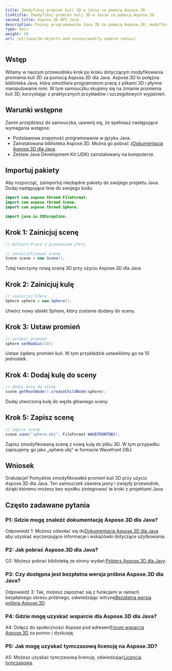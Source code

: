 ```yaml
---
title: Zmodyfikuj promień kuli 3D w Javie za pomocą Aspose.3D
linktitle: Zmodyfikuj promień kuli 3D w Javie za pomocą Aspose.3D
second_title: Aspose.3D API Java
description: Poznaj programowanie Java 3D za pomocą Aspose.3D, modyfikując promień kuli bez wysiłku. Pobierz teraz, aby móc płynnie programować w 3D.
type: docs
weight: 10
url: /pl/java/3d-objects-and-scenes/modify-sphere-radius/
---
```

## Wstęp

Witamy w naszym przewodniku krok po kroku dotyczącym modyfikowania promienia kuli 3D za pomocą Aspose.3D dla Java. Aspose.3D to potężna biblioteka Java, która umożliwia programistom pracę z plikami 3D i płynne manipulowanie nimi. W tym samouczku skupimy się na zmianie promienia kuli 3D, korzystając z praktycznych przykładów i szczegółowych wyjaśnień.

## Warunki wstępne

Zanim przejdziesz do samouczka, upewnij się, że spełniasz następujące wymagania wstępne:

- Podstawowa znajomość programowania w języku Java.
-  Zainstalowana biblioteka Aspose.3D. Można go pobrać z[Dokumentacja Aspose.3D dla Java](https://reference.aspose.com/3d/java/).
- Zestaw Java Development Kit (JDK) zainstalowany na komputerze.

## Importuj pakiety

Aby rozpocząć, zaimportuj niezbędne pakiety do swojego projektu Java. Dodaj następujące linie do swojego kodu:

```java
import com.aspose.threed.FileFormat;
import com.aspose.threed.Scene;
import com.aspose.threed.Sphere;

import java.io.IOException;
```

## Krok 1: Zainicjuj scenę

```java
// ExStart:Praca z promieniem sfery

// zainicjalizować scenę
Scene scene = new Scene();
```

Tutaj tworzymy nową scenę 3D przy użyciu Aspose.3D dla Java.

## Krok 2: Zainicjuj kulę

```java
// zainicjuj Sferę
Sphere sphere = new Sphere();
```

Utwórz nowy obiekt Sphere, który zostanie dodany do sceny.

## Krok 3: Ustaw promień

```java
// ustawić promień
sphere.setRadius(10);
```

Ustaw żądany promień kuli. W tym przykładzie ustawiliśmy go na 10 jednostek.

## Krok 4: Dodaj kulę do sceny

```java
// dodaj kulę do sceny
scene.getRootNode().createChildNode(sphere);
```

Dodaj utworzoną kulę do węzła głównego sceny.

## Krok 5: Zapisz scenę

```java
// zapisz scenę
scene.save("sphere.obj", FileFormat.WAVEFRONTOBJ);
```

Zapisz zmodyfikowaną scenę z nową kulą do pliku 3D. W tym przypadku zapisujemy go jako „sphere.obj” w formacie Wavefront OBJ.

## Wniosek

Gratulacje! Pomyślnie zmodyfikowałeś promień kuli 3D przy użyciu Aspose.3D dla Java. Ten samouczek zawiera jasny i zwięzły przewodnik, dzięki któremu możesz bez wysiłku zintegrować te kroki z projektami Java.

## Często zadawane pytania

### P1: Gdzie mogę znaleźć dokumentację Aspose.3D dla Java?

 Odpowiedź 1: Możesz odwołać się do[Dokumentacja Aspose.3D dla Java](https://reference.aspose.com/3d/java/) aby uzyskać wyczerpujące informacje i wskazówki dotyczące użytkowania.

### P2: Jak pobrać Aspose.3D dla Java?

 O2: Możesz pobrać bibliotekę ze strony wydań:[Pobierz Aspose.3D dla Javy](https://releases.aspose.com/3d/java/).

### P3: Czy dostępna jest bezpłatna wersja próbna Aspose.3D dla Java?

 Odpowiedź 3: Tak, możesz zapoznać się z funkcjami w ramach bezpłatnego okresu próbnego, odwiedzając witrynę[Bezpłatna wersja próbna Aspose.3D](https://releases.aspose.com/).

### P4: Gdzie mogę uzyskać wsparcie dla Aspose.3D dla Java?

 A4: Dołącz do społeczności Aspose pod adresem[Forum wsparcia Aspose.3D](https://forum.aspose.com/c/3d/18) za pomoc i dyskusję.

### P5: Jak mogę uzyskać tymczasową licencję na Aspose.3D?

 A5: Możesz uzyskać tymczasową licencję, odwiedzając[Licencja tymczasowa](https://purchase.aspose.com/temporary-license/).